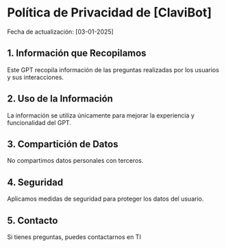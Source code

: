 # Política de Privacidad de [ClaviBot]  

Fecha de actualización: [03-01-2025]  

## 1. Información que Recopilamos  
Este GPT recopila información de las preguntas realizadas por los usuarios y sus interacciones.  

## 2. Uso de la Información  
La información se utiliza únicamente para mejorar la experiencia y funcionalidad del GPT.  

## 3. Compartición de Datos  
No compartimos datos personales con terceros.  

## 4. Seguridad  
Aplicamos medidas de seguridad para proteger los datos del usuario.  

## 5. Contacto  
Si tienes preguntas, puedes contactarnos en TI  
